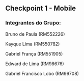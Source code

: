 ## Checkpoint 1 - Mobile

### Integrantes do Grupo:

Bruno de Paula (RM552226)

Kayque Lima (RM550782)

Gabriel França (RM551905)

Edward de Lima (RM98676)

Gabriel Francisco Lobo (RM99708)
